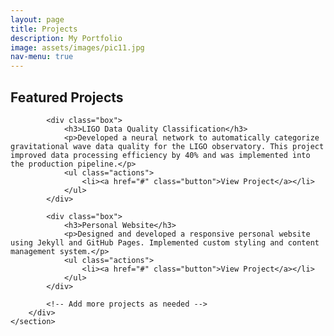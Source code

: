 ```yaml
---
layout: page
title: Projects
description: My Portfolio
image: assets/images/pic11.jpg
nav-menu: true
---
```


<div class="inner">
    <section>
        <div class="content">
            <h2>Featured Projects</h2>
            
            <div class="box">
                <h3>LIGO Data Quality Classification</h3>
                <p>Developed a neural network to automatically categorize gravitational wave data quality for the LIGO observatory. This project improved data processing efficiency by 40% and was implemented into the production pipeline.</p>
                <ul class="actions">
                    <li><a href="#" class="button">View Project</a></li>
                </ul>
            </div>

            <div class="box">
                <h3>Personal Website</h3>
                <p>Designed and developed a responsive personal website using Jekyll and GitHub Pages. Implemented custom styling and content management system.</p>
                <ul class="actions">
                    <li><a href="#" class="button">View Project</a></li>
                </ul>
            </div>

            <!-- Add more projects as needed -->
        </div>
    </section>
</div>

